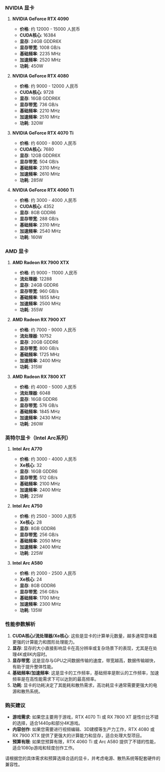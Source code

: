 ### NVIDIA 显卡

1. **NVIDIA GeForce RTX 4090**
   - **价格**: 约 12000 - 15000 人民币
   - **CUDA核心**: 16384
   - **显存**: 24GB GDDR6X
   - **显存带宽**: 1008 GB/s
   - **基础频率**: 2235 MHz
   - **加速频率**: 2520 MHz
   - **功耗**: 450W

2. **NVIDIA GeForce RTX 4080**
   - **价格**: 约 9000 - 12000 人民币
   - **CUDA核心**: 9728
   - **显存**: 16GB GDDR6X
   - **显存带宽**: 736 GB/s
   - **基础频率**: 2210 MHz
   - **加速频率**: 2510 MHz
   - **功耗**: 320W

3. **NVIDIA GeForce RTX 4070 Ti**
   - **价格**: 约 6000 - 8000 人民币
   - **CUDA核心**: 7680
   - **显存**: 12GB GDDR6X
   - **显存带宽**: 504 GB/s
   - **基础频率**: 2310 MHz
   - **加速频率**: 2610 MHz
   - **功耗**: 285W

4. **NVIDIA GeForce RTX 4060 Ti**
   - **价格**: 约 3000 - 4000 人民币
   - **CUDA核心**: 4352
   - **显存**: 8GB GDDR6
   - **显存带宽**: 288 GB/s
   - **基础频率**: 2310 MHz
   - **加速频率**: 2540 MHz
   - **功耗**: 160W

### AMD 显卡

1. **AMD Radeon RX 7900 XTX**
   - **价格**: 约 9000 - 11000 人民币
   - **流处理器**: 12288
   - **显存**: 24GB GDDR6
   - **显存带宽**: 960 GB/s
   - **基础频率**: 1855 MHz
   - **加速频率**: 2500 MHz
   - **功耗**: 355W

2. **AMD Radeon RX 7900 XT**
   - **价格**: 约 7000 - 9000 人民币
   - **流处理器**: 10752
   - **显存**: 20GB GDDR6
   - **显存带宽**: 800 GB/s
   - **基础频率**: 1725 MHz
   - **加速频率**: 2400 MHz
   - **功耗**: 315W

3. **AMD Radeon RX 7800 XT**
   - **价格**: 约 4000 - 5000 人民币
   - **流处理器**: 6048
   - **显存**: 16GB GDDR6
   - **显存带宽**: 576 GB/s
   - **基础频率**: 1845 MHz
   - **加速频率**: 2430 MHz
   - **功耗**: 260W

### 英特尔显卡（Intel Arc系列）

1. **Intel Arc A770**
   - **价格**: 约 3000 - 4000 人民币
   - **Xe核心**: 32
   - **显存**: 16GB GDDR6
   - **显存带宽**: 512 GB/s
   - **基础频率**: 2100 MHz
   - **加速频率**: 2400 MHz
   - **功耗**: 225W

2. **Intel Arc A750**
   - **价格**: 约 2500 - 3000 人民币
   - **Xe核心**: 28
   - **显存**: 8GB GDDR6
   - **显存带宽**: 256 GB/s
   - **基础频率**: 2050 MHz
   - **加速频率**: 2400 MHz
   - **功耗**: 225W

3. **Intel Arc A580**
   - **价格**: 约 2000 - 2500 人民币
   - **Xe核心**: 24
   - **显存**: 8GB GDDR6
   - **显存带宽**: 256 GB/s
   - **基础频率**: 1700 MHz
   - **加速频率**: 2300 MHz
   - **功耗**: 135W

### 性能参数解析

1. **CUDA核心/流处理器/Xe核心**: 这些是显卡的计算单元数量，越多通常意味着更强的计算能力和图形处理能力。
2. **显存**: 显存的大小直接影响显卡在高分辨率或复杂场景下的表现，尤其是在处理4K或8K内容时。
3. **显存带宽**: 这是显存与GPU之间数据传输的速度，带宽越高，数据传输越快，有助于提升整体性能。
4. **基础频率/加速频率**: 这是显卡的工作频率，基础频率是默认的工作频率，加速频率是在高性能需求下可以达到的最高频率。
5. **功耗**: 显卡的功耗决定了其能耗和散热需求，高功耗显卡通常需要更强大的电源和散热系统。

### 购买建议

- **游戏需求**: 如果您主要用于游戏，RTX 4070 Ti 或 RX 7800 XT 是性价比不错的选择，适合1440p和部分4K游戏。
- **内容创作**: 如果您需要进行视频编辑、3D建模等生产力工作，RTX 4080 或 RX 7900 XTX 提供了更强大的计算能力和显存，适合处理大型项目。
- **预算有限**: 如果您预算有限，RTX 4060 Ti 或 Arc A580 提供了不错的性能，适合1080p游戏和轻度创作工作。

请根据您的具体需求和预算选择合适的显卡，并考虑电源、散热系统等配套硬件的兼容性。